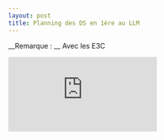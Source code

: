 ```yaml
---
layout: post
title: Planning des DS en 1ère au LLM
---
```


__Remarque : __ Avec les E3C

![Planning](https://dlatreyte.github.io/img/DS-1-2019-2020.pdf)